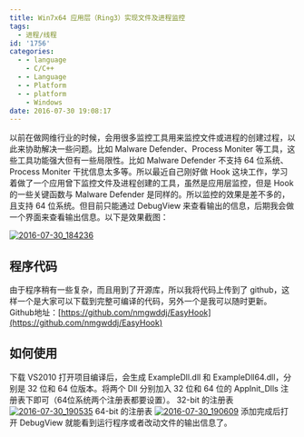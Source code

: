 ```yaml
---
title: Win7x64 应用层（Ring3）实现文件及进程监控
tags:
  - 进程/线程
id: '1756'
categories:
  - - language
    - C/C++
  - - Language
  - - Platform
  - - platform
    - Windows
date: 2016-07-30 19:08:17
---
```


以前在做网维行业的时候，会用很多监控工具用来监控文件或进程的创建过程，以此来协助解决一些问题。比如 Malware Defender、Process Moniter 等工具，这些工具功能强大但有一些局限性。比如 Malware Defender 不支持 64 位系统、Process Moniter 干扰信息太多等。所以最近自己刚好做 Hook 这块工作，学习着做了一个应用曾下监控文件及进程创建的工具，虽然是应用层监控，但是 Hook 的一些关键函数与 Malware Defender 是同样的。所以监控的效果是差不多的，且支持 64 位系统。但目前只能通过 DebugView 来查看输出的信息，后期我会做一个界面来查看输出信息。以下是效果截图：
<!-- more -->
[![2016-07-30_184236](http://www.mycode.net.cn/wp-content/uploads/2016/07/2016-07-30_184236.png)](http://www.mycode.net.cn/wp-content/uploads/2016/07/2016-07-30_184236.png)

## 程序代码

由于程序稍有一些复杂，而且用到了开源库，所以我将代码上传到了 github，这样一个是大家可以下载到完整可编译的代码，另外一个是我可以随时更新。 Github地址：[https://github.com/nmgwddj/EasyHook](https://github.com/nmgwddj/EasyHook)

## 如何使用

下载 VS2010 打开项目编译后，会生成 ExampleDll.dll 和 ExampleDll64.dll，分别是 32 位和 64 位版本。将两个 Dll 分别加入 32 位和 64 位的 AppInit\_Dlls 注册表下即可（64位系统两个注册表都要设置）。 32-bit 的注册表 [![2016-07-30_190535](http://www.mycode.net.cn/wp-content/uploads/2016/07/2016-07-30_190535.png)](http://www.mycode.net.cn/wp-content/uploads/2016/07/2016-07-30_190535.png) 64-bit 的注册表 [![2016-07-30_190609](http://www.mycode.net.cn/wp-content/uploads/2016/07/2016-07-30_190609.png)](http://www.mycode.net.cn/wp-content/uploads/2016/07/2016-07-30_190609.png) 添加完成后打开 DebugView 就能看到运行程序或者改动文件的输出信息了。